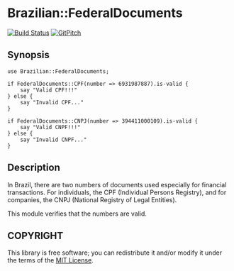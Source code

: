 # Brazilian::FederalDocuments

[![Build Status](https://travis-ci.org/paulohrpinheiro/Brazilian-FederalDocuments.svg)](https://travis-ci.org/paulohrpinheiro/Brazilian-FederalDocuments)
[![GitPitch](https://gitpitch.com/assets/badge.svg)](https://gitpitch.com/paulohrpinheiro/Brazilian-FederalDocuments/master?grs=github&t=white)

## Synopsis

    use Brazilian::FederalDocuments;

    if FederalDocuments::CPF(number => 6931987887).is-valid {
        say "Valid CPF!!!"
    } else {
        say "Invalid CPF..."
    }

    if FederalDocuments::CNPJ(number => 394411000109).is-valid {
        say "Valid CNPF!!!"
    } else {
        say "Invalid CNPF..."
    }

## Description

In Brazil, there are two numbers of documents used especially for financial
transactions. For individuals, the CPF (Individual Persons Registry), and for
companies, the CNPJ (National Registry of Legal Entities).

This module verifies that the numbers are valid.

## COPYRIGHT

This library is free software; you can redistribute it and/or modify it under
the terms of the [MIT License](https://en.wikipedia.org/wiki/MIT_License).
